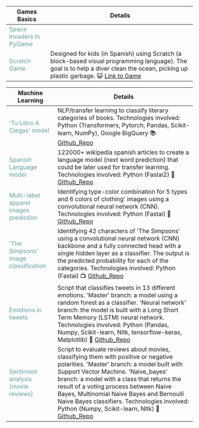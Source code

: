 
Games Basics | Details
--------------- | --------------- 
<font color="CADETBLUE">Space Invaders in PyGame</font> | 
<font color="CADETBLUE">Scratch Game</font> | Designed for kids (in Spanish) using Scratch (a block-based visual programming language). The goal is to help a diver clean the ocean, picking up plastic garbage. :smiley_cat: [Link to Game](https://scratch.mit.edu/projects/515213751/)


Machine Learning | Details
--------------- | --------------- 
<font color="CADETBLUE">'Tu Libro A Ciegas' model </font> | NLP/transfer learning to classify literary categories of books. Technologies involved: Python (Transformers, Pytorch, Pandas, Scikit-learn, NumPy), Google BigQuery :books: [Github_Repo](https://github.com/Tu-Libro-a-Ciegas/TLAC_model)
<font color="CADETBLUE">Spanish Language model </font> | 122000+ wikipedia spanish articles to create a language model (next word prediction) that could be later used for transfer learning. Technologies involved: Python (Fastai2) :book: [Github_Repo](https://github.com/alejandraberbesi/es_wiki_lm)
<font color="CADETBLUE">Multi-label apparel images prediction </font> | Identifying type-color combination for 5 types and 6 colors of clothing' images using a convolutional neural network (CNN). Technologies involved: Python (Fastai) :kimono: [Github_Repo](https://github.com/alejandraberbesi/apparel_image)
<font color="CADETBLUE">'The Simpsons' image classification </font> | Identifying 42 characters of 'The Simpsons' using a convolutional neural network (CNN) backbone and a fully connected head with a single hidden layer as a classifier. The output is the predicted probability for each of the categories. Technologies involved: Python (Fastai) :tv: [Github_Repo](https://github.com/alejandraberbesi/image_classification_FA)
<font color="CADETBLUE">Emotions in tweets </font> | Script that classifies tweets in 13 different emotions.  'Master' branch: a model using a random forest as a classifier. 'Neural network' branch: the model is built with a Long Short Term Memory (LSTM) neural network. Technologies involved: Python (Pandas, Numpy, Scikit-learn, Nltk, tensorflow-keras, Matplotlib) :speech_balloon: [Github_Repo](https://github.com/alejandraberbesi/emotions_in_tweets)
<font color="CADETBLUE">Sentiment analysis (movie reviews)</font> | Script to evaluate reviews about movies, classifying them with positive or negative polarities. 'Master' branch: a model built with Support Vector Machine. 'Naive_bayes' branch: a model with a class that returns the result of a voting process between Naive Bayes, Multinomial Naive Bayes and Bernoulli Naive Bayes classifiers. Technologies involved: Python (Numpy, Scikit-learn, Nltk) :movie_camera: [Github_Repo](https://github.com/alejandraberbesi/sentiment_analysis_movie_reviews)
